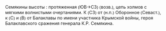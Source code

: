 ---
---

Семякины высоты
: протяженная ⦅ЮВ→СЗ⦆ ⦅возв.⦆, цепь холмов с мягкими волнистыми очертаниями. К ⦅СЗ⦆ от ⦅н.п.⦆ Оборонное ⦅Севаст.⦆, к ⦅С⦆ и ⦅В⦆ от Балаклавы по имени участника Крымской войны, героя Балаклавского сражения генерала К.Р. Семякина.
